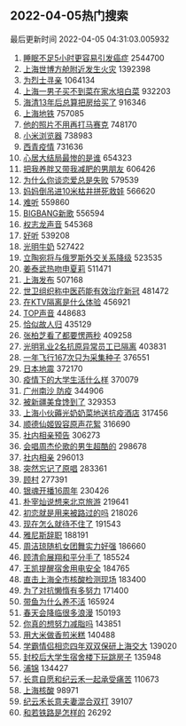 ## 2022-04-05热门搜索 
最后更新时间 2022-04-05 04:31:03.005932 
1. [睡眠不足5小时更容易引发癌症](https://s.weibo.com/weibo?q=%23%E7%9D%A1%E7%9C%A0%E4%B8%8D%E8%B6%B35%E5%B0%8F%E6%97%B6%E6%9B%B4%E5%AE%B9%E6%98%93%E5%BC%95%E5%8F%91%E7%99%8C%E7%97%87%23&Refer=top) 2544700
1. [上海世博方舱附近发生火灾](https://s.weibo.com/weibo?q=%23%E4%B8%8A%E6%B5%B7%E4%B8%96%E5%8D%9A%E6%96%B9%E8%88%B1%E9%99%84%E8%BF%91%E5%8F%91%E7%94%9F%E7%81%AB%E7%81%BE%23&Refer=top) 1392398
1. [为烈士寻亲](https://s.weibo.com/weibo?q=%23%E4%B8%BA%E7%83%88%E5%A3%AB%E5%AF%BB%E4%BA%B2%23&Refer=top) 1064134
1. [上海一男子买不到菜在家水培白菜](https://s.weibo.com/weibo?q=%23%E4%B8%8A%E6%B5%B7%E4%B8%80%E7%94%B7%E5%AD%90%E4%B9%B0%E4%B8%8D%E5%88%B0%E8%8F%9C%E5%9C%A8%E5%AE%B6%E6%B0%B4%E5%9F%B9%E7%99%BD%E8%8F%9C%23&Refer=top) 932203
1. [海清13年后总算把房给买了](https://s.weibo.com/weibo?q=%23%E6%B5%B7%E6%B8%8513%E5%B9%B4%E5%90%8E%E6%80%BB%E7%AE%97%E6%8A%8A%E6%88%BF%E7%BB%99%E4%B9%B0%E4%BA%86%23&Refer=top) 916346
1. [上海地铁](https://s.weibo.com/weibo?q=%23%E4%B8%8A%E6%B5%B7%E5%9C%B0%E9%93%81%23&Refer=top) 757085
1. [他的照片不用再打马赛克](https://s.weibo.com/weibo?q=%23%E4%BB%96%E7%9A%84%E7%85%A7%E7%89%87%E4%B8%8D%E7%94%A8%E5%86%8D%E6%89%93%E9%A9%AC%E8%B5%9B%E5%85%8B%23&Refer=top) 748170
1. [小米浏览器](https://s.weibo.com/weibo?q=%E5%B0%8F%E7%B1%B3%E6%B5%8F%E8%A7%88%E5%99%A8&Refer=top) 738983
1. [西青疫情](https://s.weibo.com/weibo?q=%E8%A5%BF%E9%9D%92%E7%96%AB%E6%83%85&Refer=top) 731636
1. [心居大结局最惨的是谁](https://s.weibo.com/weibo?q=%23%E5%BF%83%E5%B1%85%E5%A4%A7%E7%BB%93%E5%B1%80%E6%9C%80%E6%83%A8%E7%9A%84%E6%98%AF%E8%B0%81%23&Refer=top) 654323
1. [把我养胖又带我减肥的男朋友](https://s.weibo.com/weibo?q=%23%E6%8A%8A%E6%88%91%E5%85%BB%E8%83%96%E5%8F%88%E5%B8%A6%E6%88%91%E5%87%8F%E8%82%A5%E7%9A%84%E7%94%B7%E6%9C%8B%E5%8F%8B%23&Refer=top) 606426
1. [为什么你谈恋爱总是失败](https://s.weibo.com/weibo?q=%23%E4%B8%BA%E4%BB%80%E4%B9%88%E4%BD%A0%E8%B0%88%E6%81%8B%E7%88%B1%E6%80%BB%E6%98%AF%E5%A4%B1%E8%B4%A5%23&Refer=top) 579539
1. [妈妈倒吊进10米枯井拼死救娃](https://s.weibo.com/weibo?q=%23%E5%A6%88%E5%A6%88%E5%80%92%E5%90%8A%E8%BF%9B10%E7%B1%B3%E6%9E%AF%E4%BA%95%E6%8B%BC%E6%AD%BB%E6%95%91%E5%A8%83%23&Refer=top) 566620
1. [难听](https://s.weibo.com/weibo?q=%E9%9A%BE%E5%90%AC&Refer=top) 559860
1. [BIGBANG新歌](https://s.weibo.com/weibo?q=BIGBANG%E6%96%B0%E6%AD%8C&Refer=top) 556594
1. [权志龙声音](https://s.weibo.com/weibo?q=%23%E6%9D%83%E5%BF%97%E9%BE%99%E5%A3%B0%E9%9F%B3%23&Refer=top) 545368
1. [好听](https://s.weibo.com/weibo?q=%E5%A5%BD%E5%90%AC&Refer=top) 539208
1. [光明牛奶](https://s.weibo.com/weibo?q=%23%E5%85%89%E6%98%8E%E7%89%9B%E5%A5%B6%23&Refer=top) 527422
1. [立陶宛将与俄罗斯外交关系降级](https://s.weibo.com/weibo?q=%23%E7%AB%8B%E9%99%B6%E5%AE%9B%E5%B0%86%E4%B8%8E%E4%BF%84%E7%BD%97%E6%96%AF%E5%A4%96%E4%BA%A4%E5%85%B3%E7%B3%BB%E9%99%8D%E7%BA%A7%23&Refer=top) 523535
1. [姜泰武热吻申夏莉](https://s.weibo.com/weibo?q=%23%E5%A7%9C%E6%B3%B0%E6%AD%A6%E7%83%AD%E5%90%BB%E7%94%B3%E5%A4%8F%E8%8E%89%23&Refer=top) 511471
1. [上海发布](https://s.weibo.com/weibo?q=%E4%B8%8A%E6%B5%B7%E5%8F%91%E5%B8%83&Refer=top) 507168
1. [世卫组织称中医药能有效治疗新冠](https://s.weibo.com/weibo?q=%23%E4%B8%96%E5%8D%AB%E7%BB%84%E7%BB%87%E7%A7%B0%E4%B8%AD%E5%8C%BB%E8%8D%AF%E8%83%BD%E6%9C%89%E6%95%88%E6%B2%BB%E7%96%97%E6%96%B0%E5%86%A0%23&Refer=top) 481472
1. [在KTV隔离是什么体验](https://s.weibo.com/weibo?q=%23%E5%9C%A8KTV%E9%9A%94%E7%A6%BB%E6%98%AF%E4%BB%80%E4%B9%88%E4%BD%93%E9%AA%8C%23&Refer=top) 456921
1. [TOP声音](https://s.weibo.com/weibo?q=TOP%E5%A3%B0%E9%9F%B3&Refer=top) 448683
1. [恰似故人归](https://s.weibo.com/weibo?q=%23%E6%81%B0%E4%BC%BC%E6%95%85%E4%BA%BA%E5%BD%92%23&Refer=top) 435129
1. [张柏芝看了都要愣两秒](https://s.weibo.com/weibo?q=%23%E5%BC%A0%E6%9F%8F%E8%8A%9D%E7%9C%8B%E4%BA%86%E9%83%BD%E8%A6%81%E6%84%A3%E4%B8%A4%E7%A7%92%23&Refer=top) 409258
1. [光明乳业2名抗原异常员工已隔离](https://s.weibo.com/weibo?q=%23%E5%85%89%E6%98%8E%E4%B9%B3%E4%B8%9A2%E5%90%8D%E6%8A%97%E5%8E%9F%E5%BC%82%E5%B8%B8%E5%91%98%E5%B7%A5%E5%B7%B2%E9%9A%94%E7%A6%BB%23&Refer=top) 403831
1. [一年飞行167次只为采集种子](https://s.weibo.com/weibo?q=%23%E4%B8%80%E5%B9%B4%E9%A3%9E%E8%A1%8C167%E6%AC%A1%E5%8F%AA%E4%B8%BA%E9%87%87%E9%9B%86%E7%A7%8D%E5%AD%90%23&Refer=top) 376551
1. [日本地震](https://s.weibo.com/weibo?q=%E6%97%A5%E6%9C%AC%E5%9C%B0%E9%9C%87&Refer=top) 372170
1. [疫情下的大学生活什么样](https://s.weibo.com/weibo?q=%23%E7%96%AB%E6%83%85%E4%B8%8B%E7%9A%84%E5%A4%A7%E5%AD%A6%E7%94%9F%E6%B4%BB%E4%BB%80%E4%B9%88%E6%A0%B7%23&Refer=top) 370079
1. [广州南沙 防疫](https://s.weibo.com/weibo?q=%E5%B9%BF%E5%B7%9E%E5%8D%97%E6%B2%99%20%E9%98%B2%E7%96%AB&Refer=top) 344906
1. [被新疆美食馋到了](https://s.weibo.com/weibo?q=%23%E8%A2%AB%E6%96%B0%E7%96%86%E7%BE%8E%E9%A3%9F%E9%A6%8B%E5%88%B0%E4%BA%86%23&Refer=top) 329353
1. [上海小伙薅光奶奶菜地送抗疫酒店](https://s.weibo.com/weibo?q=%23%E4%B8%8A%E6%B5%B7%E5%B0%8F%E4%BC%99%E8%96%85%E5%85%89%E5%A5%B6%E5%A5%B6%E8%8F%9C%E5%9C%B0%E9%80%81%E6%8A%97%E7%96%AB%E9%85%92%E5%BA%97%23&Refer=top) 317456
1. [顺德仙姬毁容原声花絮](https://s.weibo.com/weibo?q=%23%E9%A1%BA%E5%BE%B7%E4%BB%99%E5%A7%AC%E6%AF%81%E5%AE%B9%E5%8E%9F%E5%A3%B0%E8%8A%B1%E7%B5%AE%23&Refer=top) 316690
1. [社内相亲预告](https://s.weibo.com/weibo?q=%23%E7%A4%BE%E5%86%85%E7%9B%B8%E4%BA%B2%E9%A2%84%E5%91%8A%23&Refer=top) 306273
1. [会唱周杰伦歌的男生超酷的](https://s.weibo.com/weibo?q=%23%E4%BC%9A%E5%94%B1%E5%91%A8%E6%9D%B0%E4%BC%A6%E6%AD%8C%E7%9A%84%E7%94%B7%E7%94%9F%E8%B6%85%E9%85%B7%E7%9A%84%23&Refer=top) 298678
1. [社内相亲](https://s.weibo.com/weibo?q=%23%E7%A4%BE%E5%86%85%E7%9B%B8%E4%BA%B2%23&Refer=top) 296013
1. [突然忘记了原唱](https://s.weibo.com/weibo?q=%23%E7%AA%81%E7%84%B6%E5%BF%98%E8%AE%B0%E4%BA%86%E5%8E%9F%E5%94%B1%23&Refer=top) 283361
1. [顾村](https://s.weibo.com/weibo?q=%E9%A1%BE%E6%9D%91&Refer=top) 277391
1. [银魂开播16周年](https://s.weibo.com/weibo?q=%23%E9%93%B6%E9%AD%82%E5%BC%80%E6%92%AD16%E5%91%A8%E5%B9%B4%23&Refer=top) 230426
1. [朴宰灿说想来北京旅游](https://s.weibo.com/weibo?q=%23%E6%9C%B4%E5%AE%B0%E7%81%BF%E8%AF%B4%E6%83%B3%E6%9D%A5%E5%8C%97%E4%BA%AC%E6%97%85%E6%B8%B8%23&Refer=top) 219641
1. [初恋就是用来被路过的吗](https://s.weibo.com/weibo?q=%23%E5%88%9D%E6%81%8B%E5%B0%B1%E6%98%AF%E7%94%A8%E6%9D%A5%E8%A2%AB%E8%B7%AF%E8%BF%87%E7%9A%84%E5%90%97%23&Refer=top) 218026
1. [现在怎么就待不住了](https://s.weibo.com/weibo?q=%23%E7%8E%B0%E5%9C%A8%E6%80%8E%E4%B9%88%E5%B0%B1%E5%BE%85%E4%B8%8D%E4%BD%8F%E4%BA%86%23&Refer=top) 191543
1. [雅尼斯辞职](https://s.weibo.com/weibo?q=%23%E9%9B%85%E5%B0%BC%E6%96%AF%E8%BE%9E%E8%81%8C%23&Refer=top) 188191
1. [周洁琼随机女团舞实力好强](https://s.weibo.com/weibo?q=%23%E5%91%A8%E6%B4%81%E7%90%BC%E9%9A%8F%E6%9C%BA%E5%A5%B3%E5%9B%A2%E8%88%9E%E5%AE%9E%E5%8A%9B%E5%A5%BD%E5%BC%BA%23&Refer=top) 186660
1. [顾清俞展翔和平分手了](https://s.weibo.com/weibo?q=%23%E9%A1%BE%E6%B8%85%E4%BF%9E%E5%B1%95%E7%BF%94%E5%92%8C%E5%B9%B3%E5%88%86%E6%89%8B%E4%BA%86%23&Refer=top) 185524
1. [王凯提醒宿舍用电安全](https://s.weibo.com/weibo?q=%23%E7%8E%8B%E5%87%AF%E6%8F%90%E9%86%92%E5%AE%BF%E8%88%8D%E7%94%A8%E7%94%B5%E5%AE%89%E5%85%A8%23&Refer=top) 184765
1. [直击上海全市核酸检测现场](https://s.weibo.com/weibo?q=%23%E7%9B%B4%E5%87%BB%E4%B8%8A%E6%B5%B7%E5%85%A8%E5%B8%82%E6%A0%B8%E9%85%B8%E6%A3%80%E6%B5%8B%E7%8E%B0%E5%9C%BA%23&Refer=top) 183400
1. [为了对抗懒惰有多努力](https://s.weibo.com/weibo?q=%23%E4%B8%BA%E4%BA%86%E5%AF%B9%E6%8A%97%E6%87%92%E6%83%B0%E6%9C%89%E5%A4%9A%E5%8A%AA%E5%8A%9B%23&Refer=top) 171400
1. [带鱼为什么养不活](https://s.weibo.com/weibo?q=%23%E5%B8%A6%E9%B1%BC%E4%B8%BA%E4%BB%80%E4%B9%88%E5%85%BB%E4%B8%8D%E6%B4%BB%23&Refer=top) 165924
1. [春天会降临很多浪漫](https://s.weibo.com/weibo?q=%23%E6%98%A5%E5%A4%A9%E4%BC%9A%E9%99%8D%E4%B8%B4%E5%BE%88%E5%A4%9A%E6%B5%AA%E6%BC%AB%23&Refer=top) 150193
1. [你真的想努力减脂吗](https://s.weibo.com/weibo?q=%23%E4%BD%A0%E7%9C%9F%E7%9A%84%E6%83%B3%E5%8A%AA%E5%8A%9B%E5%87%8F%E8%84%82%E5%90%97%23&Refer=top) 143851
1. [用大米做香煎米糕](https://s.weibo.com/weibo?q=%23%E7%94%A8%E5%A4%A7%E7%B1%B3%E5%81%9A%E9%A6%99%E7%85%8E%E7%B1%B3%E7%B3%95%23&Refer=top) 140488
1. [学霸情侣相恋四年双双保研上海交大](https://s.weibo.com/weibo?q=%23%E5%AD%A6%E9%9C%B8%E6%83%85%E4%BE%A3%E7%9B%B8%E6%81%8B%E5%9B%9B%E5%B9%B4%E5%8F%8C%E5%8F%8C%E4%BF%9D%E7%A0%94%E4%B8%8A%E6%B5%B7%E4%BA%A4%E5%A4%A7%23&Refer=top) 139020
1. [封校后大学生宿舍楼下玩跳房子](https://s.weibo.com/weibo?q=%23%E5%B0%81%E6%A0%A1%E5%90%8E%E5%A4%A7%E5%AD%A6%E7%94%9F%E5%AE%BF%E8%88%8D%E6%A5%BC%E4%B8%8B%E7%8E%A9%E8%B7%B3%E6%88%BF%E5%AD%90%23&Refer=top) 135948
1. [浦锦](https://s.weibo.com/weibo?q=%E6%B5%A6%E9%94%A6&Refer=top) 134427
1. [长意自愿和纪云禾一起承受痛苦](https://s.weibo.com/weibo?q=%23%E9%95%BF%E6%84%8F%E8%87%AA%E6%84%BF%E5%92%8C%E7%BA%AA%E4%BA%91%E7%A6%BE%E4%B8%80%E8%B5%B7%E6%89%BF%E5%8F%97%E7%97%9B%E8%8B%A6%23&Refer=top) 110673
1. [上海核酸](https://s.weibo.com/weibo?q=%23%E4%B8%8A%E6%B5%B7%E6%A0%B8%E9%85%B8%23&Refer=top) 98971
1. [纪云禾长意夫妻混合双打](https://s.weibo.com/weibo?q=%23%E7%BA%AA%E4%BA%91%E7%A6%BE%E9%95%BF%E6%84%8F%E5%A4%AB%E5%A6%BB%E6%B7%B7%E5%90%88%E5%8F%8C%E6%89%93%23&Refer=top) 39107
1. [和若铁路是怎样的](https://s.weibo.com/weibo?q=%23%E5%92%8C%E8%8B%A5%E9%93%81%E8%B7%AF%E6%98%AF%E6%80%8E%E6%A0%B7%E7%9A%84%23&Refer=top) 26292
